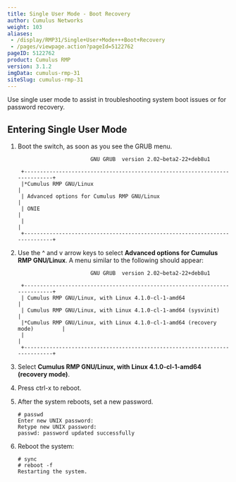 ```yaml
---
title: Single User Mode - Boot Recovery
author: Cumulus Networks
weight: 103
aliases:
 - /display/RMP31/Single+User+Mode+++Boot+Recovery
 - /pages/viewpage.action?pageId=5122762
pageID: 5122762
product: Cumulus RMP
version: 3.1.2
imgData: cumulus-rmp-31
siteSlug: cumulus-rmp-31
---
```

Use single user mode to assist in troubleshooting system boot issues or
for password recovery.

## <span>Entering Single User Mode</span>

1.  Boot the switch, as soon as you see the GRUB menu.
    
    ``` 
                           GNU GRUB  version 2.02~beta2-22+deb8u1
     
     +----------------------------------------------------------------------------+
     |*Cumulus RMP GNU/Linux                                                      | 
     | Advanced options for Cumulus RMP GNU/Linux                                 |
     | ONIE                                                                       |
     |                                                                            |
     +----------------------------------------------------------------------------+     
    ```

2.  Use the ^ and v arrow keys to select **Advanced options for Cumulus
    RMP GNU/Linux**. A menu similar to the following should appear:
    
    ``` 
                           GNU GRUB  version 2.02~beta2-22+deb8u1
     
     +----------------------------------------------------------------------------+
     | Cumulus RMP GNU/Linux, with Linux 4.1.0-cl-1-amd64                         | 
     | Cumulus RMP GNU/Linux, with Linux 4.1.0-cl-1-amd64 (sysvinit)              |
     |*Cumulus RMP GNU/Linux, with Linux 4.1.0-cl-1-amd64 (recovery mode)         |
     |                                                                            |
     +----------------------------------------------------------------------------+    
    ```

3.  Select **Cumulus RMP GNU/Linux, with Linux 4.1.0-cl-1-amd64
    (recovery mode)**.

4.  Press ctrl-x to reboot.

5.  After the system reboots, set a new password.
    
        # passwd
        Enter new UNIX password: 
        Retype new UNIX password: 
        passwd: password updated successfully

6.  Reboot the system:
    
        # sync
        # reboot -f
        Restarting the system.

<article id="html-search-results" class="ht-content" style="display: none;">

</article>

<footer id="ht-footer">

</footer>
